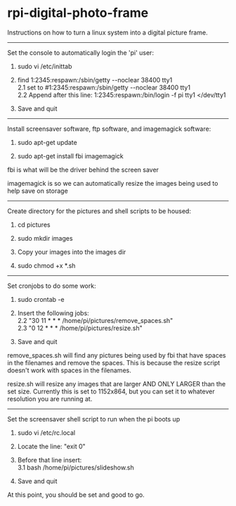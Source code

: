 rpi-digital-photo-frame
=======================

Instructions on how to turn a linux system into a digital picture frame.

***************************************************
Set the console to automatically login the 'pi' user:

1. sudo vi /etc/inittab

2. find 1:2345:respawn:/sbin/getty --noclear 38400 tty1  
	2.1 set to #1:2345:respawn:/sbin/getty --noclear 38400 tty1  
	2.2 Append after this line: 1:2345:respawn:/bin/login -f pi tty1 </dev/tty1   
	
3. Save and quit


***************************************************
Install screensaver software, ftp software, and imagemagick software:

1. sudo apt-get update

2. sudo apt-get install fbi imagemagick

fbi is what will be the driver behind the screen saver

imagemagick is so we can automatically resize the images being used to help save on storage


***************************************************
Create directory for the pictures and shell scripts to be housed:

1. cd pictures

2. sudo mkdir images

3. Copy your images into the images dir

4. sudo chmod +x *.sh


***************************************************
Set cronjobs to do some work:

1. sudo crontab -e

2. Insert the following jobs:  
	2.2		"30  11 * * * /home/pi/pictures/remove_spaces.sh"  
	2.3		"0   12 * * * /home/pi/pictures/resize.sh"  
	
3. Save and quit

remove_spaces.sh will find any pictures being used by fbi that have spaces in the filenames and remove the spaces. This is because the resize script doesn't work with spaces in the filenames.

resize.sh will resize any images that are larger AND ONLY LARGER than the set size. Currently this is set to 1152x864, but you can set it to whatever resolution you are running at.
***************************************************
Set the screensaver shell script to run when the pi boots up

1. sudo vi /etc/rc.local

2. Locate the line: "exit 0"

3. Before that line insert:  
	3.1 bash /home/pi/pictures/slideshow.sh
	
4. Save and quit

At this point, you should be set and good to go.
